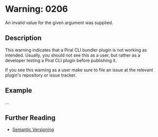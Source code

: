 # Warning: 0206

An invalid value for the given argument was supplied.

## Description

This warning indicates that a Piral CLI bundler plugin is not working as intended.
Usually, you should not see this as a user, but rather as a developer testing a
Piral CLI plugin before publishing it.

If you see this warning as a user make sure to file an issue at the relevant plugin's
repository or issue tracker.

## Example

...

## Further Reading

- [Semantic Versioning](https://semver.org)
